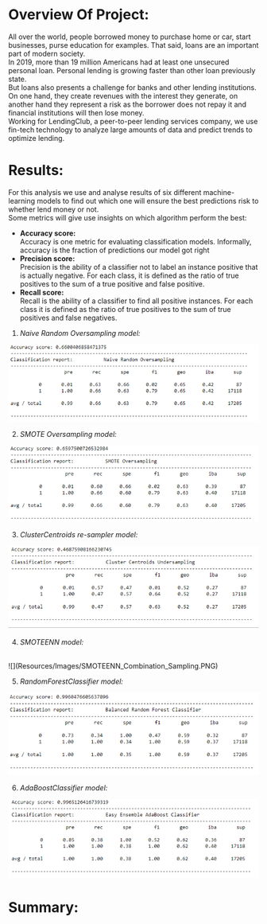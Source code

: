 # Overview Of Project:

All over the world, people borrowed money to purchase home or car, start businesses, purse education for examples. That said, loans are an important part of modern society.<br>
In 2019, more than 19 million Americans had at least one unsecured personal loan.  Personal lending is growing faster than other loan previously state.<br>
But loans  also presents a challenge for banks and other lending institutions. On one hand, they create revenues with the interest they generate, on another hand they represent a risk as the borrower does not repay it and financial institutions will then lose money.<br>
Working for LendingClub, a peer-to-peer lending services company, we use fin-tech technology to analyze large amounts of data and predict trends to optimize lending.


# Results:

For this analysis we use and analyse results of six different machine-learning models to find out which one will ensure the best predictions risk to whether lend money or not.<br>
Some metrics will give use insights on which algorithm perform the best:

- **Accuracy score:**<br>
  Accuracy is one metric for evaluating classification models. Informally, accuracy is the fraction of predictions our model got right
- **Precision score:**<br>
  Precision is the ability of a classifier not to label an instance positive that is actually negative. For each class, it is defined as the ratio of true positives to the sum of a true positive and false positive.
- **Recall score:**<br>
Recall is the ability of a classifier to find all positive instances. For each class it is defined as the ratio of true positives to the sum of true positives and false negatives.

1. *Naive Random Oversampling model:*

![](Resources/Images/Naive_Random_Oversampling.PNG)
   

2. *SMOTE Oversampling model:*

![](Resources/Images/SMOTE_Oversampling.PNG) 
   
3. *ClusterCentroids re-sampler model:*

![](Resources/Images/Clusters_Centroids_Undersampling.PNG)  
   
4. *SMOTEENN model:*
<br>
![](Resources/Images/SMOTEENN_Combination_Sampling.PNG) 
   
5. *RandomForestClassifier model:*

![](Resources/Images/Balanced_Random_Forest_Classifier.PNG)
   
6. *AdaBoostClassifier model:*

![](Resources/Images/Easy_Ensemble_AdaBoost_Classifier.PNG)  
   





# Summary:
